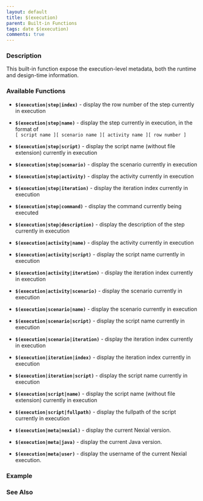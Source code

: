 ```yaml
---
layout: default
title: $(execution)
parent: Built-in Functions
tags: date $(execution)
comments: true
---
```



### Description
This built-in function expose the execution-level metadata, both the runtime and design-time information.


### Available Functions
- **`$(execution|step|index)`** - display the row number of the step currently in execution
- **`$(execution|step|name)`** - display the step currently in execution, in the format of <br/>
  `[ script name ][ scenario name ][ activity name ][ row number ]`
- **`$(execution|step|script)`** - display the script name (without file extension) currently in execution
- **`$(execution|step|scenario)`** - display the scenario currently in execution
- **`$(execution|step|activity)`** - display the activity currently in execution
- **`$(execution|step|iteration)`** - display the iteration index currently in execution
- **`$(execution|step|command)`** - display the command currently being executed
- **`$(execution|step|description)`** - display the description of the step currently in execution

- **`$(execution|activity|name)`** - display the activity currently in execution
- **`$(execution|activity|script)`** - display the script name currently in execution
- **`$(execution|activity|iteration)`** - display the iteration index currently in execution
- **`$(execution|activity|scenario)`** - display the scenario currently in execution

- **`$(execution|scenario|name)`** - display the scenario currently in execution
- **`$(execution|scenario|script)`** - display the script name currently in execution
- **`$(execution|scenario|iteration)`** - display the iteration index currently in execution

- **`$(execution|iteration|index)`** - display the iteration index currently in execution
- **`$(execution|iteration|script)`** - display the script name currently in execution

- **`$(execution|script|name)`** - display the script name (without file extension) currently in execution
- **`$(execution|script|fullpath)`** - display the fullpath of the script currently in execution

- **`$(execution|meta|nexial)`** - display the current Nexial version.
- **`$(execution|meta|java)`** - display the current Java version.
- **`$(execution|meta|user)`** - display the username of the current Nexial execution.


### Example


### See Also

